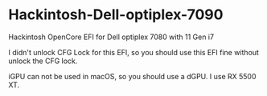 # Hackintosh-Dell-optiplex-7090

Hackintosh OpenCore EFI for Dell optiplex 7080 with 11 Gen i7

I didn't unlock CFG Lock for this EFI, so you should use this EFI fine without unlock the CFG lock.

iGPU can not be used in macOS, so you should use a dGPU. I use RX 5500 XT.
